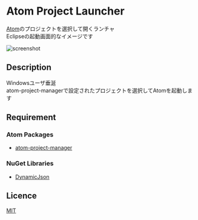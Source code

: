 Atom Project Launcher
====

[Atom](https://atom.io/)のプロジェクトを選択して開くランチャ  
Eclipseの起動画面的なイメージです

![screenshot](https://github.com/tomoki1207/AtomProjectLauncher/wiki/screenshot.png)

## Description

Windowsユーザ垂涎  
atom-project-managerで設定されたプロジェクトを選択してAtomを起動します  

## Requirement

### Atom Packages

* [atom-project-manager](https://github.com/danielbrodin/atom-project-manager)

### NuGet Libraries

* [DynamicJson](https://dynamicjson.codeplex.com/)

## Licence

[MIT](https://github.com/tcnksm/tool/blob/master/LICENCE)
